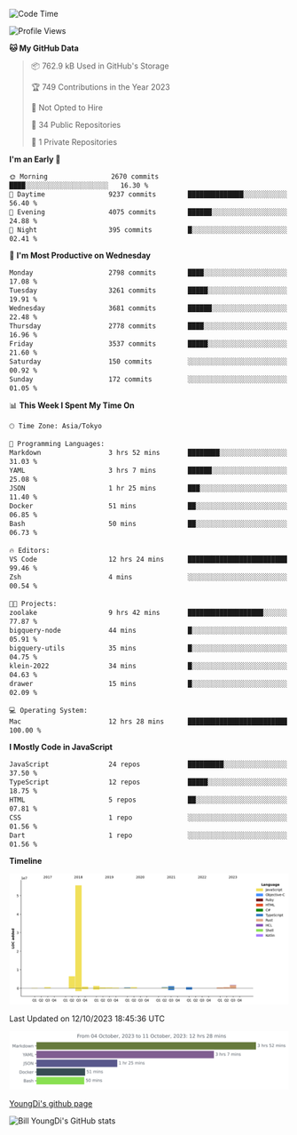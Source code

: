<!--START_SECTION:waka-->
![Code Time](http://img.shields.io/badge/Code%20Time-19%20hrs-blue)

![Profile Views](http://img.shields.io/badge/Profile%20Views-132-blue)

**🐱 My GitHub Data** 

> 📦 762.9 kB Used in GitHub's Storage 
 > 
> 🏆 749 Contributions in the Year 2023
 > 
> 🚫 Not Opted to Hire
 > 
> 📜 34 Public Repositories 
 > 
> 🔑 1 Private Repositories 
 > 
**I'm an Early 🐤** 

```text
🌞 Morning                2670 commits        ████░░░░░░░░░░░░░░░░░░░░░   16.30 % 
🌆 Daytime                9237 commits        ██████████████░░░░░░░░░░░   56.40 % 
🌃 Evening                4075 commits        ██████░░░░░░░░░░░░░░░░░░░   24.88 % 
🌙 Night                  395 commits         █░░░░░░░░░░░░░░░░░░░░░░░░   02.41 % 
```
📅 **I'm Most Productive on Wednesday** 

```text
Monday                   2798 commits        ████░░░░░░░░░░░░░░░░░░░░░   17.08 % 
Tuesday                  3261 commits        █████░░░░░░░░░░░░░░░░░░░░   19.91 % 
Wednesday                3681 commits        ██████░░░░░░░░░░░░░░░░░░░   22.48 % 
Thursday                 2778 commits        ████░░░░░░░░░░░░░░░░░░░░░   16.96 % 
Friday                   3537 commits        █████░░░░░░░░░░░░░░░░░░░░   21.60 % 
Saturday                 150 commits         ░░░░░░░░░░░░░░░░░░░░░░░░░   00.92 % 
Sunday                   172 commits         ░░░░░░░░░░░░░░░░░░░░░░░░░   01.05 % 
```


📊 **This Week I Spent My Time On** 

```text
🕑︎ Time Zone: Asia/Tokyo

💬 Programming Languages: 
Markdown                 3 hrs 52 mins       ████████░░░░░░░░░░░░░░░░░   31.03 % 
YAML                     3 hrs 7 mins        ██████░░░░░░░░░░░░░░░░░░░   25.08 % 
JSON                     1 hr 25 mins        ███░░░░░░░░░░░░░░░░░░░░░░   11.40 % 
Docker                   51 mins             ██░░░░░░░░░░░░░░░░░░░░░░░   06.85 % 
Bash                     50 mins             ██░░░░░░░░░░░░░░░░░░░░░░░   06.73 % 

🔥 Editors: 
VS Code                  12 hrs 24 mins      █████████████████████████   99.46 % 
Zsh                      4 mins              ░░░░░░░░░░░░░░░░░░░░░░░░░   00.54 % 

🐱‍💻 Projects: 
zoolake                  9 hrs 42 mins       ███████████████████░░░░░░   77.87 % 
bigquery-node            44 mins             █░░░░░░░░░░░░░░░░░░░░░░░░   05.91 % 
bigquery-utils           35 mins             █░░░░░░░░░░░░░░░░░░░░░░░░   04.75 % 
klein-2022               34 mins             █░░░░░░░░░░░░░░░░░░░░░░░░   04.63 % 
drawer                   15 mins             █░░░░░░░░░░░░░░░░░░░░░░░░   02.09 % 

💻 Operating System: 
Mac                      12 hrs 28 mins      █████████████████████████   100.00 % 
```

**I Mostly Code in JavaScript** 

```text
JavaScript               24 repos            █████████░░░░░░░░░░░░░░░░   37.50 % 
TypeScript               12 repos            █████░░░░░░░░░░░░░░░░░░░░   18.75 % 
HTML                     5 repos             ██░░░░░░░░░░░░░░░░░░░░░░░   07.81 % 
CSS                      1 repo              ░░░░░░░░░░░░░░░░░░░░░░░░░   01.56 % 
Dart                     1 repo              ░░░░░░░░░░░░░░░░░░░░░░░░░   01.56 % 
```



**Timeline**

![Lines of Code chart](https://raw.githubusercontent.com/Youngdi/Youngdi/master/assets/bar_graph.png)


 Last Updated on 12/10/2023 18:45:36 UTC
<!--END_SECTION:waka-->

![wakatime](./images/stat.svg)

[YoungDi's github page](https://youngdi.github.io)

![Bill YoungDi's GitHub stats](https://github-readme-stats.vercel.app/api?username=youngdi&count_private=true&show_icons=true)
